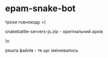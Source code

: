 # epam-snake-bot
трохи говнокоду =)



snakebattle-servers-js.zip - оригінальний архів

\n

решта файлів - те що змінювалось
